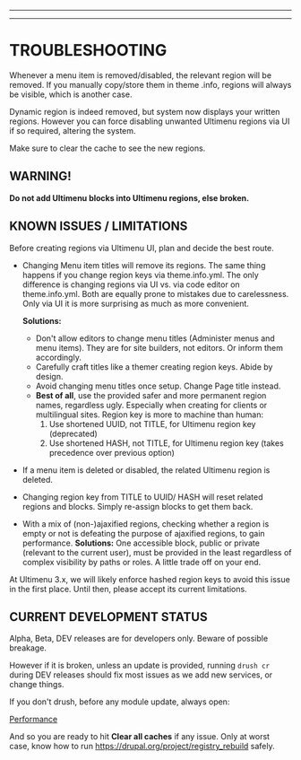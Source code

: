 ***
***

# <a name="troubleshooting"> </a>TROUBLESHOOTING
Whenever a menu item is removed/disabled, the relevant region will be removed.
If you manually copy/store them in theme .info, regions will always be visible,
which is another case.

Dynamic region is indeed removed, but system now displays your written regions.
However you can force disabling unwanted Ultimenu regions via UI if so required,
altering the system.

Make sure to clear the cache to see the new regions.

## WARNING!
**Do not add Ultimenu blocks into Ultimenu regions, else broken.**


## KNOWN ISSUES / LIMITATIONS
Before creating regions via Ultimenu UI, plan and decide the best route.

* Changing Menu item titles will remove its regions. The same thing happens if
  you change region keys via theme.info.yml. The only difference is changing
  regions via UI vs. via code editor on theme.info.yml. Both are equally prone
  to mistakes due to carelessness. Only via UI it is more surprising as much as
  more convenient.

  **Solutions:**
  + Don't allow editors to change menu titles (Administer menus and menu items).
    They are for site builders, not editors. Or inform them accordingly.
  + Carefully craft titles like a themer creating region keys. Abide by design.
  + Avoid changing menu titles once setup. Change Page title instead.
  + **Best of all**, use the provided safer and more permanent region names,
    regardless ugly. Especially when creating for clients or multilingual sites.
    Region key is more to machine than human:
      1. Use shortened UUID, not TITLE, for Ultimenu region key (deprecated)
      2. Use shortened HASH, not TITLE, for Ultimenu region key (takes
         precedence over previous option)

* If a menu item is deleted or disabled, the related Ultimenu region is deleted.
* Changing region key from TITLE to UUID/ HASH will reset related regions and
  blocks. Simply re-assign blocks to get them back.
* With a mix of (non-)ajaxified regions, checking whether a region is empty or
  not is defeating the purpose of ajaxified regions, to gain performance.
  **Solutions:**
  One accessible block, public or private (relevant to the current user), must
  be provided in the least regardless of complex visibility by paths or roles.
  A little trade off on your end.

At Ultimenu 3.x, we will likely enforce hashed region keys to avoid this issue
in the first place. Until then, please accept its current limitations.


## CURRENT DEVELOPMENT STATUS
Alpha, Beta, DEV releases are for developers only. Beware of possible breakage.

However if it is broken, unless an update is provided, running `drush cr` during
DEV releases should fix most issues as we add new services, or change things.

If you don't drush, before any module update, always open:

[Performance](/admin/config/development/performance)

And so you are ready to hit **Clear all caches** if any issue.
Only at worst case, know how to run https://drupal.org/project/registry_rebuild
safely.
